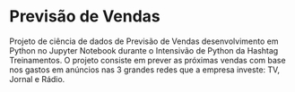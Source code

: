 # Previsão de Vendas
Projeto de ciência de dados de Previsão de Vendas desenvolvimento em Python no Jupyter Notebook durante o Intensivão de Python da Hashtag Treinamentos. O projeto consiste em prever as próximas vendas com base nos gastos em anúncios nas 3 grandes redes que a empresa investe: TV, Jornal e Rádio.
